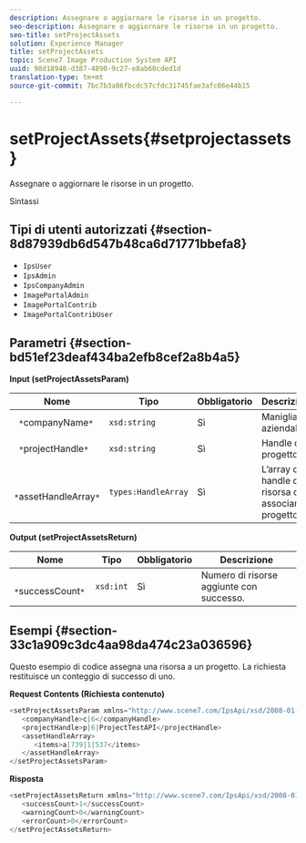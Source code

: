 ```yaml
---
description: Assegnare o aggiornare le risorse in un progetto.
seo-description: Assegnare o aggiornare le risorse in un progetto.
seo-title: setProjectAssets
solution: Experience Manager
title: setProjectAssets
topic: Scene7 Image Production System API
uuid: 98d18948-d387-4890-9c27-e8ab60cded1d
translation-type: tm+mt
source-git-commit: 7bc7b3a86fbcdc57cfdc31745fae3afc06e44b15

---
```



# setProjectAssets{#setprojectassets}

Assegnare o aggiornare le risorse in un progetto.

Sintassi

## Tipi di utenti autorizzati {#section-8d87939db6d547b48ca6d71771bbefa8}

* `IpsUser`
* `IpsAdmin`
* `IpsCompanyAdmin`
* `ImagePortalAdmin`
* `ImagePortalContrib`
* `ImagePortalContribUser`

## Parametri {#section-bd51ef23deaf434ba2efb8cef2a8b4a5}

**Input (setProjectAssetsParam)**

| Nome | Tipo | Obbligatorio | Descrizione |
|---|---|---|---|
| ` *`companyName`*` | `xsd:string` | Sì | Maniglia aziendale. |
| ` *`projectHandle`*` | `xsd:string` | Sì | Handle del progetto. |
| ` *`assetHandleArray`*` | `types:HandleArray` | Sì | L’array di handle di risorsa da associare al progetto. |

**Output (setProjectAssetsReturn)**

| Nome | Tipo | Obbligatorio | Descrizione |
|---|---|---|---|
| ` *`successCount`*` | `xsd:int` | Sì | Numero di risorse aggiunte con successo. |

## Esempi {#section-33c1a909c3dc4aa98da474c23a036596}

Questo esempio di codice assegna una risorsa a un progetto. La richiesta restituisce un conteggio di successo di uno.

**Request Contents (Richiesta contenuto)**

```java
<setProjectAssetsParam xmlns="http://www.scene7.com/IpsApi/xsd/2008-01-15">
   <companyHandle>c|6</companyHandle>
   <projectHandle>p|6|ProjectTestAPI</projectHandle>
   <assetHandleArray>
      <items>a|739|1|537</items>
   </assetHandleArray>
</setProjectAssetsParam>
```

**Risposta**

```java
<setProjectAssetsReturn xmlns="http://www.scene7.com/IpsApi/xsd/2008-01-15">
   <successCount>1</successCount>
   <warningCount>0</warningCount>
   <errorCount>0</errorCount>
</setProjectAssetsReturn>
```

